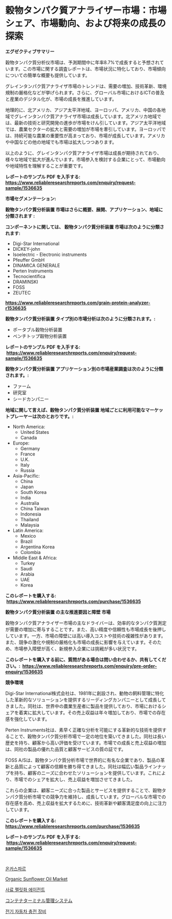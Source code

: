 <p><h1>穀物タンパク質アナライザー市場：市場シェア、市場動向、および将来の成長の探索</h1></p><p><strong>エグゼクティブサマリー</strong></p>
<p><p>穀物タンパク質分析仪市場は、予測期間中に年率8.7%で成長すると予想されています。この市場に関する調査レポートは、市場状況に特化しており、市場傾向についての簡単な概要も提供しています。</p><p>グレインタンパク質アナライザ市場のトレンドは、需要の増加、技術革新、環境規制の厳格化などが挙げられます。さらに、グローバル市場におけるICTの普及と産業のデジタル化が、市場の成長を推進しています。</p><p>地理的に、北アメリカ、アジア太平洋地域、ヨーロッパ、アメリカ、中国の各地域でグレインタンパク質アナライザ市場は成長しています。北アメリカ地域では、最新の技術と研究開発の進歩が市場をけん引しています。アジア太平洋地域では、農業セクターの拡大と需要の増加が市場を牽引しています。ヨーロッパでは、持続可能な農業の重要性が高まっており、市場が成長しています。アメリカや中国などの他の地域でも市場は拡大しつつあります。</p><p>以上のように、グレインタンパク質アナライザ市場は成長が期待されており、様々な地域で拡大が進んでいます。市場参入を検討する企業にとって、市場動向や地域特性を理解することが重要です。</p></p>
<p><strong>レポートのサンプル PDF を入手する: <a href="https://www.reliableresearchreports.com/enquiry/request-sample/1536635">https://www.reliableresearchreports.com/enquiry/request-sample/1536635</a></strong></p>
<p><strong>市場セグメンテーション:</strong></p>
<p><strong> 穀物タンパク質分析装置 市場はさらに概要、展開、アプリケーション、地域に分類されます :</strong></p>
<p><strong>コンポーネントに関しては、 穀物タンパク質分析装置 市場は次のように分類されます: &nbsp;</strong></p>
<p><ul><li>Digi-Star International</li><li>DICKEY-john</li><li>Isoelectric - Electronic instruments</li><li>Pfeuffer GmbH</li><li>DINAMICA GENERALE</li><li>Perten Instruments</li><li>Tecnocientifica</li><li>DRAMINSKI</li><li>FOSS</li><li>ZEUTEC</li></ul></p>
<p><strong><a href="https://www.reliableresearchreports.com/grain-protein-analyzer-r1536635">https://www.reliableresearchreports.com/grain-protein-analyzer-r1536635</a></strong></p>
<p><strong> 穀物タンパク質分析装置 タイプ別の市場分析は次のように分類されます。:</strong></p>
<p><ul><li>ポータブル穀物分析装置</li><li>ベンチトップ穀物分析装置</li></ul></p>
<p><strong>レポートのサンプル PDF を入手する: &nbsp;<a href="https://www.reliableresearchreports.com/enquiry/request-sample/1536635">https://www.reliableresearchreports.com/enquiry/request-sample/1536635</a></strong></p>
<p><strong> 穀物タンパク質分析装置 アプリケーション別の市場産業調査は次のように分類されます。:</strong></p>
<p><ul><li>ファーム</li><li>研究室</li><li>シードカンパニー</li></ul></p>
<p><strong>地域に関して言えば、穀物タンパク質分析装置 地域ごとに利用可能なマーケットプレーヤーは次のとおりです。:</strong></p>
<p><ul>
    <li>
        North America:
        <ul>
            <li>United States</li>
            <li>Canada</li>
        </ul>
    </li>
    <li>
        Europe:
        <ul>
            <li>Germany</li>
            <li>France</li>
            <li>U.K.</li>
            <li>Italy</li>
            <li>Russia</li>
        </ul>
    </li>
    <li>
        Asia-Pacific:
        <ul>
            <li>China</li>
            <li>Japan</li>
            <li>South Korea</li>
            <li>India</li>
            <li>Australia</li>
            <li>China Taiwan</li>
            <li>Indonesia</li>
            <li>Thailand</li>
            <li>Malaysia</li>
        </ul>
    </li>
    <li>
        Latin America:
        <ul>
            <li>Mexico</li>
            <li>Brazil</li>
            <li>Argentina Korea</li>
            <li>Colombia</li>
        </ul>
    </li>
    <li>
        Middle East & Africa:
        <ul>
            <li>Turkey</li>
            <li>Saudi</li>
            <li>Arabia</li>
            <li>UAE</li>
            <li>Korea</li>
        </ul>
    </li>
    </ul></p>
<p><strong>このレポートを購入する: &nbsp;<a href="https://www.reliableresearchreports.com/purchase/1536635">https://www.reliableresearchreports.com/purchase/1536635</a></strong></p>
<p><strong>穀物タンパク質分析装置 の主な推進要因と障壁 市場</strong></p>
<p><p>穀物タンパク質アナライザー市場の主なドライバーは、効率的なタンパク質測定が需要の増加に寄与することです。また、高い精度や信頼性も市場成長を後押ししています。一方、市場の障壁には高い導入コストや技術の複雑性があります。また、競争の激化や規制の厳格化も市場の成長に影響を与えています。そのため、市場参入障壁が高く、新規参入企業には挑戦が多い状況です。</p></p>
<p><strong>このレポートを購入する前に、質問がある場合は問い合わせるか、共有してください。:&nbsp; <a href="https://www.reliableresearchreports.com/enquiry/pre-order-enquiry/1536635">https://www.reliableresearchreports.com/enquiry/pre-order-enquiry/1536635</a></strong></p>
<p><strong>競争環境</strong></p>
<p><p>Digi-Star International株式会社は、1981年に創設され、動物の飼料管理に特化した革新的なソリューションを提供するリーディングカンパニーとして成長してきました。同社は、世界中の農業生産者に製品を提供しており、市場におけるシェアを着実に拡大しています。その売上収益は年々増加しており、市場での存在感を強化しています。</p><p>Perten Instruments社は、素早く正確な分析を可能にする革新的な技術を提供することで、穀物タンパク質分析市場で一定の地位を築いてきました。同社は長い歴史を持ち、顧客から高い評価を受けています。市場での成長と売上収益の増加は、同社の製品の優れた品質と顧客サービスの質の証です。</p><p>FOSS A/Sは、穀物タンパク質分析市場で世界的に有名な企業であり、製品の革新と品質によって顧客の信頼を勝ち得てきました。同社は幅広い製品ラインナップを持ち、顧客のニーズに合わせたソリューションを提供しています。これにより、市場でのシェアを拡大し、売上収益を増加させてきました。</p><p>これらの企業は、顧客ニーズに合った製品とサービスを提供することで、穀物タンパク質分析市場での競争力を維持し、成長しています。グローバルな市場での存在感を高め、売上収益を拡大するために、技術革新や顧客満足度の向上に注力しています。</p></p>
<p><strong>このレポートを購入する: &nbsp; <a href="https://www.reliableresearchreports.com/purchase/1536635">https://www.reliableresearchreports.com/purchase/1536635</a></strong></p>
<p><strong>レポートのサンプル PDF を入手する: &nbsp;<a href="https://www.reliableresearchreports.com/enquiry/request-sample/1536635">https://www.reliableresearchreports.com/enquiry/request-sample/1536635</a></strong><strong></strong></p>
<p>&nbsp;</p>
<p><p><a href="https://github.com/darrellockm3ytan895656/Market-Research-Report-List-1/blob/main/318702217002.md">온카스파르</a></p><p><a href="https://github.com/pjcfca/Market-Research-Report-List-2/blob/main/organic-sunflower-oil-market.md">Organic Sunflower Oil Market</a></p><p><a href="https://medium.com/@chancelesch/%EC%82%AC%EB%A3%8C-%ED%8E%A0%EB%A0%88%ED%83%80%ED%99%94%EC%A0%9C-%EC%8B%9C%EC%9E%A5%EC%9D%80-%EC%8B%9C%EC%9E%A5-%EC%A0%90%EC%9C%A0%EC%9C%A8-%EA%B7%9C%EB%AA%A8-%EB%B0%8F-2031%EB%85%84%EA%B9%8C%EC%A7%80%EC%9D%98-%EC%98%88%EC%B8%A1%EA%B9%8C%EC%A7%80-%EC%B4%88%EC%A0%90%EC%9D%84-%EB%A7%9E%EC%B6%A5%EB%8B%88%EB%8B%A4-9843f7b9333f">사료 펠릿화 에이전트</a></p><p><a href="https://medium.com/@austincooper525/%E3%82%B3%E3%83%B3%E3%83%86%E3%83%8A%E3%82%BF%E3%83%BC%E3%83%9F%E3%83%8A%E3%83%AB%E7%AE%A1%E7%90%86%E3%82%B7%E3%82%B9%E3%83%86%E3%83%A0%E3%81%AE%E5%B8%82%E5%A0%B4%E8%A6%8F%E6%A8%A1%E3%81%AF-%E4%B8%96%E7%95%8C%E3%81%AE%E6%A5%AD%E7%95%8C%E3%81%AB%E3%81%8A%E3%81%91%E3%82%8B%E6%9C%80%E9%81%A9%E3%81%AA%E3%83%9E%E3%83%BC%E3%82%B1%E3%83%86%E3%82%A3%E3%83%B3%E3%82%B0%E3%83%81%E3%83%A3%E3%83%8D%E3%83%AB%E3%82%92%E6%98%8E%E3%82%89%E3%81%8B%E3%81%AB%E3%81%97%E3%81%BE%E3%81%99-ab9f3411fc6b">コンテナターミナル管理システム</a></p><p><a href="https://medium.com/@cordiehyatt1/%EC%A0%84%EA%B8%B0-%EC%9E%90%EB%8F%99%EC%B0%A8-%EC%B6%A9%EC%A0%84-%EC%9E%A5%EB%B9%84-%EC%8B%9C%EC%9E%A5-%EA%B2%BD%EC%9F%81-%EB%B6%84%EC%84%9D-%EC%8B%9C%EC%9E%A5-%EB%8F%99%ED%96%A5-%EB%B0%8F-2031%EB%85%84%EA%B9%8C%EC%A7%80%EC%9D%98-%EC%98%88%EC%B8%A1-38ea12f852ba">전기 자동차 충전 장비</a></p></p>